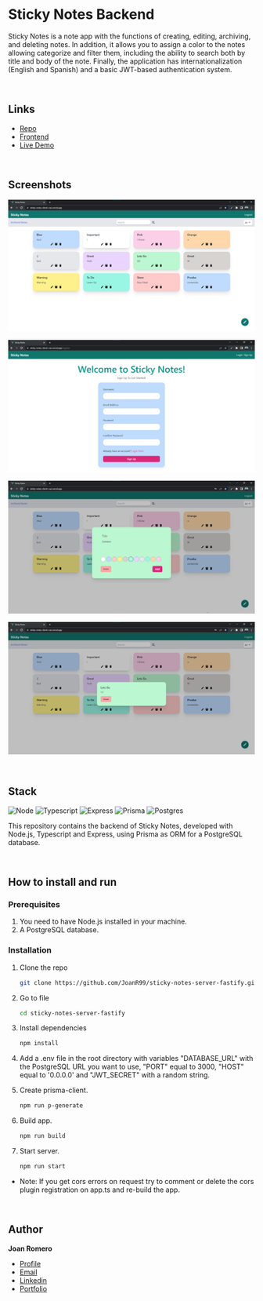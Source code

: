 # Sticky Notes Backend

Sticky Notes is a note app with the functions of creating, editing, archiving, and deleting notes. In addition, it allows you to assign a color to the notes allowing categorize and filter them, including the ability to search both by title and body of the note. Finally, the application has internationalization (English and Spanish) and a basic JWT-based authentication system.

&nbsp;

## Links

- [Repo](https://github.com/JoanR99/sticky-notes-server 'Sticky Notes Backend repo')
- [Frontend](https://github.com/JoanR99/sticky-notes-client-vue 'Sticky Notes Frontend repo')
- [Live Demo](https://sticky-notes-client-vue.vercel.app/ 'Live View')

&nbsp;

## Screenshots

![Home Page](/screenshots/sticky-notes.png 'Home Page')

![SignUp Page](/screenshots/sn-3.png 'SignUp Page')

![Create Note Modal](/screenshots/sn-4.png 'Create Note Modal')

![Note Modal](/screenshots/sn-5.png 'Note Modal')

&nbsp;

## Stack

![Node] ![Typescript] ![Express] ![Prisma] ![Postgres]

This repository contains the backend of Sticky Notes, developed with Node.js, Typescript and Express, using Prisma as ORM for a PostgreSQL database.

&nbsp;

## How to install and run

### Prerequisites

1. You need to have Node.js installed in your machine.
2. A PostgreSQL database.

### Installation

1. Clone the repo

   ```sh
   git clone https://github.com/JoanR99/sticky-notes-server-fastify.git
   ```

2. Go to file

   ```sh
   cd sticky-notes-server-fastify
   ```

3. Install dependencies

   ```sh
   npm install
   ```

4. Add a .env file in the root directory with variables "DATABASE_URL" with the PostgreSQL URL you want to use, "PORT" equal to 3000, "HOST" equal to '0.0.0.0' and "JWT_SECRET" with a random string.
5. Create prisma-client.

   ```sh
   npm run p-generate
   ```

6. Build app.

   ```sh
   npm run build
   ```

7. Start server.

   ```sh
   npm run start
   ```

- Note: If you get cors errors on request try to comment or delete the cors plugin registration on app.ts and re-build the app.

  &nbsp;

## Author

**Joan Romero**

- [Profile](https://github.com/JoanR99 'Github Joan Romero')
- [Email](mailto:romerojoan1999@gmail.com?subject=Hi 'Hi!')
- [Linkedin](https://www.linkedin.com/in/joanr99/ 'Linkedin Joan Romero')
- [Portfolio](https://portfolio-joan-romero.vercel.app/ 'Portfolio Joan Romero')

[node]: https://img.shields.io/badge/node.js-6DA55F?style=for-the-badge&logo=node.js&logoColor=white
[typescript]: https://img.shields.io/badge/typescript-%23007ACC.svg?style=for-the-badge&logo=typescript&logoColor=white
[express]: https://img.shields.io/badge/express.js-%23404d59.svg?style=for-the-badge&logo=express&logoColor=%2361DAFB
[prisma]: https://img.shields.io/badge/Prisma-3982CE?style=for-the-badge&logo=Prisma&logoColor=white
[postgres]: https://img.shields.io/badge/postgres-%23316192.svg?style=for-the-badge&logo=postgresql&logoColor=white
